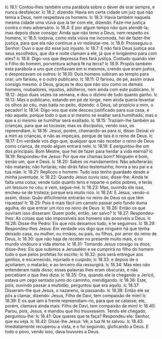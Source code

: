 lc 18.1: Contou-lhes também uma parábola sobre o dever de orar sempre, e nunca desfalecer.
lc 18.2: dizendo: Havia em certa cidade um juiz que não temia a Deus, nem respeitava os homens.
lc 18.3: Havia também naquela mesma cidade uma viúva que ia ter com ele, dizendo: Faze-me justiça contra o meu adversário.
lc 18.4: E por algum tempo não quis atendê-la; mas depois disse consigo: Ainda que não temo a Deus, nem respeito os homens,
lc 18.5: todavia, como esta viúva me incomoda, hei de fazer-lhe justiça, para que ela não continue a vir molestar-me.
lc 18.6: Prosseguiu o Senhor: Ouvi o que diz esse juiz injusto.
lc 18.7: E não fará Deus justiça aos seus escolhidos, que dia e noite clamam a ele, já que é longânimo para com eles?
lc 18.8: Digo-vos que depressa lhes fará justiça. Contudo quando vier o Filho do homem, porventura achará fé na terra?
lc 18.9: Propôs também esta parábola a uns que confiavam em si mesmos, crendo que eram justos, e desprezavam os outros:
lc 18.10: Dois homens subiram ao templo para orar; um fariseu, e o outro publicano.
lc 18.11: O fariseu, de pé, assim orava consigo mesmo: ó Deus, graças te dou que não sou como os demais homens, roubadores, injustos, adúlteros, nem ainda com este publicano.
lc 18.12: Jejuo duas vezes na semana, e dou o dízimo de tudo quanto ganho.
lc 18.13: Mas o publicano, estando em pé de longe, nem ainda queria levantar os olhos ao céu, mas batia no peito, dizendo: ó Deus, sê propício a mim, o pecador!
lc 18.14: Digo-vos que este desceu justificado para sua casa, e não aquele; porque todo o que a si mesmo se exaltar será humilhado; mas o que a si mesmo se humilhar será exaltado.
lc 18.15: Traziam-lhe também as crianças, para que as tocasse; mas os discípulos, vendo isso, os repreendiam.
lc 18.16: Jesus, porém, chamando-as para si, disse: Deixai vir a mim as crianças, e não as impeçais, porque de tais é o reino de Deus.
lc 18.17: Em verdade vos digo que, qualquer que não receber o reino de Deus como criança, de modo algum entrará nele.
lc 18.18: E perguntou-lhe um dos principais: Bom Mestre, que hei de fazer para herdar a vida eterna?
lc 18.19: Respondeu-lhe Jesus: Por que me chamas bom? Ninguém é bom, senão um, que é Deus.
lc 18.20: Sabes os mandamentos: Não adulterarás; não matarás; não furtarás; não dirás falso testemunho; honra a teu pai e a tua mãe.
lc 18.21: Replicou o homem: Tudo isso tenho guardado desde a minha juventude.
lc 18.22: Quando Jesus ouviu isso, disse-lhe: Ainda te falta uma coisa; vende tudo quanto tens e reparte-o pelos pobres, e terás um tesouro no céu; e vem, segue-me.
lc 18.23: Mas, ouvindo ele isso, encheu-se de tristeza; porque era muito rico.
lc 18.24: E Jesus, vendo-o assim, disse: Quão dificilmente entrarão no reino de Deus os que têm riquezas!
lc 18.25: Pois é mais fácil um camelo passar pelo fundo duma agulha, do que entrar um rico no reino de Deus.
lc 18.26: Então os que ouviram isso disseram: Quem pode, então, ser salvo?
lc 18.27: Respondeu-lhes: As coisas que são impossíveis aos homens são possíveis a Deus.
lc 18.28: Disse-lhe Pedro: Eis que nós deixamos tudo, e te seguimos.
lc 18.29: Respondeu-lhes Jesus: Em verdade vos digo que ninguém há que tenha deixado casa, ou mulher, ou irmãos, ou pais, ou filhos, por amor do reino de Deus,
lc 18.30: que não haja de receber no presente muito mais, e no mundo vindouro a vida eterna.
lc 18.31: Tomando Jesus consigo os doze, disse-lhes: Eis que subimos a Jerusalém e se cumprirá no filho do homem tudo o que pelos profetas foi escrito;
lc 18.32: pois será entregue aos gentios, e escarnecido, injuriado e cuspido;
lc 18.33: e depois de o açoitarem, o matarão; e ao terceiro dia ressurgirá.
lc 18.34: Mas eles não entenderam nada disso; essas palavras lhes eram obscuras, e não percebiam o que lhes dizia.
lc 18.35: Ora, quando ele ia chegando a Jericó, estava um cego sentado junto do caminho, mendigando.
lc 18.36: Este, pois, ouvindo passar a multidão, perguntou que era aquilo.
lc 18.37: Disseram-lhe que Jesus, o nazareno, ia passando.
lc 18.38: Então ele se pôs a clamar, dizendo: Jesus, Filho de Davi, tem compaixão de mim!
lc 18.39: E os que iam à frente repreendiam-no, para que se calasse; ele, porém, clamava ainda mais: Filho de Davi, tem compaixão de mim!
lc 18.40: Parou, pois, Jesus, e mandou que lho trouxessem. Tendo ele chegado, perguntou-lhe:
lc 18.41: Que queres que te faça? Respondeu ele: Senhor, que eu veja.
lc 18.42: Disse-lhe Jesus: Vê; a tua fé te salvou.
lc 18.43: Imediatamente recuperou a vista, e o foi seguindo, gloficando a Deus. E todo o povo, vendo isso, dava louvores a Deus.
